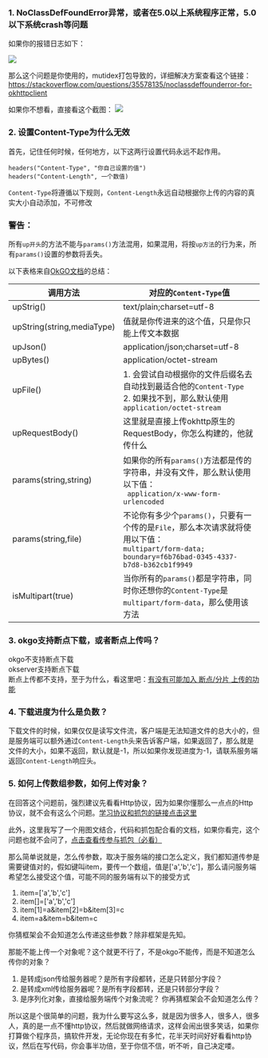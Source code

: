 ### 1. NoClassDefFoundError异常，或者在5.0以上系统程序正常，5.0以下系统crash等问题
如果你的报错日志如下：

![](https://ws1.sinaimg.cn/large/006tNc79ly1fgslhf13tsj30g70a4q4m.jpg)

那么这个问题是你使用的，mutidex打包导致的，详细解决方案查看这个链接：<https://stackoverflow.com/questions/35578135/noclassdeffounderror-for-okhttpclient>

如果你不想看，直接看这个截图：
![](https://ws2.sinaimg.cn/large/006tNc79ly1fgsllp2pv5j30z00t8wkd.jpg)

### 2. 设置Content-Type为什么无效
首先，记住任何时候，任何地方，以下这两行设置代码永远不起作用。
```
headers("Content-Type", "你自己设置的值")
headers("Content-Length", 一个数值)
```
`Content-Type`将遵循以下规则，`Content-Length`永远自动根据你上传的内容的真实大小自动添加，不可修改

### 警告：
所有`up开头`的方法不能与`params()`方法混用，如果混用，将按`up方法`的行为来，所有`params()`设置的参数将丢失。  

以下表格来自[OkGO文档](https://github.com/jeasonlzy/okhttp-OkGo/wiki/OkGo#6%E4%B8%8A%E4%BC%A0string%E7%B1%BB%E5%9E%8B%E7%9A%84%E6%96%87%E6%9C%AC)的总结：

|调用方法|对应的`Content-Type`值|
|--|---|
|upStrig()|text/plain;charset=utf-8|
|upString(string,mediaType)|值就是你传进来的这个值，只是你只能上传文本数据|
|upJson()|application/json;charset=utf-8|
|upBytes()|application/octet-stream|
|upFile()|1. 会尝试自动根据你的文件后缀名去自动找到最适合他的`Content-Type`</br>2. 如果找不到，那么默认使用`application/octet-stream`|
|upRequestBody()|这里就是直接上传okhttp原生的RequestBody，你怎么构建的，他就传什么|
|params(string,string)|如果你的所有`params()`方法都是传的字符串，并没有文件，那么默认使用以下值：</br>` application/x-www-form-urlencoded`|
|params(string,file)|不论你有多少个`params()`，只要有一个传的是`File`，那么本次请求就将使用以下值：</br>`multipart/form-data; boundary=f6b76bad-0345-4337-b7d8-b362cb1f9949`|
|isMultipart(true)|当你所有的`params()`都是字符串，同时你还想你的`Content-Type`是`multipart/form-data`，那么使用该方法|

### 3. okgo支持断点下载，或者断点上传吗？
okgo不支持断点下载  
okserver支持断点下载  
断点上传都不支持，至于为什么，看这里吧：[有没有可能加入 断点/分片 上传的功能](https://github.com/jeasonlzy/okhttp-OkGo/issues/205)

### 4. 下载进度为什么是负数？
下载文件的时候，如果仅仅是读写文件流，客户端是无法知道文件的总大小的，但是服务端可以额外通过`Content-Length`头来告诉客户端，如果返回了，那么就是文件的大小，如果不返回，默认就是-1，所以如果你发现进度为-1，请联系服务端返回`Content-Length`响应头。

### 5. 如何上传数组参数，如何上传对象？
在回答这个问题前，强烈建议先看看Http协议，因为如果你懂那么一点点的Http协议，就不会有这么个问题。[学习协议和抓包的链接点击这里](https://github.com/jeasonlzy/okhttp-OkGo/wiki#%E7%BD%91%E7%BB%9C%E6%8A%93%E5%8C%85)

此外，这里我写了一个用图文结合，代码和抓包配合看的文档，如果你看完，这个问题也就不会问了，[点击查看传参与抓包（必看）](https://github.com/jeasonlzy/okhttp-OkGo/wiki/%E4%BC%A0%E5%8F%82%E4%B8%8E%E6%8A%93%E5%8C%85%EF%BC%88%E5%BF%85%E7%9C%8B%EF%BC%89)

那么简单说就是，怎么传参数，取决于服务端的接口怎么定义，我们都知道传参是需要键值对的，假如键叫item，要传一个数组，值是['a','b','c']，那么请问服务端希望怎么接受这个值，可能不同的服务端有以下的接受方式
1. item=['a','b','c']
2. item[]=['a','b','c']
3. item[1]=a&item[2]=b&item[3]=c
4. item=a&item=b&item=c

你猜框架会不会知道怎么传递这些参数？除非框架是先知。

那能不能上传一个对象呢？这个就更不行了，不是okgo不能传，而是不知道怎么传你的对象？
1. 是转成json传给服务器呢？是所有字段都转，还是只转部分字段？
2. 是转成xml传给服务器呢？是所有字段都转，还是只转部分字段？
3. 是序列化对象，直接给服务端传个对象流呢？
你再猜框架会不会知道怎么传？

所以这是个很简单的问题，我为什么要写这么多，就是因为很多人，很多人，很多人，真的是一点不懂http协议，然后就做网络请求，这样会闹出很多笑话，如果你打算做个程序员，搞软件开发，无论你现在有多忙，花半天时间好好看看http协议，然后在写代码，你会事半功倍，至于你信不信，听不听，自己决定喽。